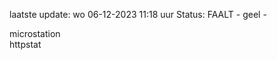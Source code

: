 laatste update: 
wo 06-12-2023 11:18   uur 
Status: FAALT - geel - 
<div class="service Y">microstation</div><div class="service G">httpstat</div>